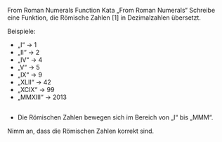 From Roman Numerals
Function Kata „From Roman Numerals“
Schreibe eine Funktion, die Römische Zahlen [1] in Dezimalzahlen übersetzt.

Beispiele:

- „I“ -> 1
- „II“ -> 2
- „IV“ -> 4
- „V“ -> 5
- „IX“ -> 9
- „XLII“ -> 42
- „XCIX“ -> 99
- „MMXIII“ -> 2013
##
- Die Römischen Zahlen bewegen sich im Bereich von „I“ bis „MMM“.



Nimm an, dass die Römischen Zahlen korrekt sind.